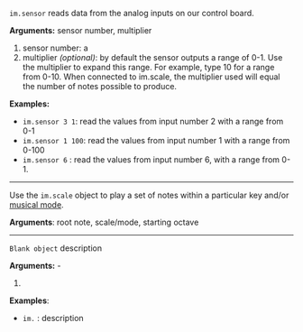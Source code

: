 `im.sensor` reads data from the analog inputs on our control board.

**Arguments:** sensor number, multiplier

1. sensor number: a 
2. multiplier *(optional)*: by default the sensor outputs a range of 0-1.  Use the multiplier to expand this range. For example, type 10 for a range from 0-10.  When connected to im.scale, the multiplier used will equal the number of notes possible to produce. 

**Examples:** 

- `im.sensor 3 1`: read the values from input number 2 with a range from 0-1
- `im.sensor 1 100`: read the values from input number 1 with a range from 0-100
- `im.sensor 6` : read the values from input number 6, with a range from 0-1.

____

Use the `im.scale` object to play a set of notes within a particular key and/or [musical mode](https://blog.landr.com/music-modes/).

**Arguments**: root note, scale/mode, starting octave

___

`Blank object` description

**Arguments:** -

1. 

**Examples**:

- `im.` : description